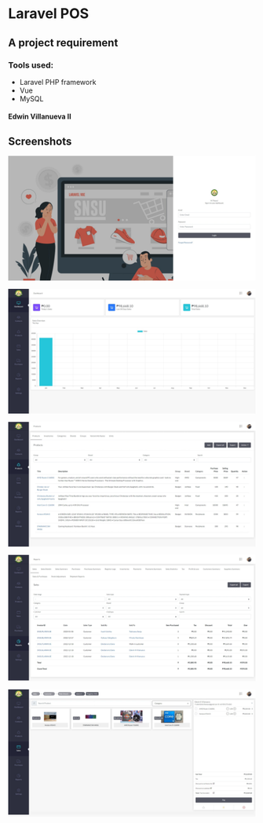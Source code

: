 # Laravel POS

## A project requirement

### Tools used:
  * Laravel PHP framework
  * Vue
  * MySQL

#### Edwin Villanueva II

## Screenshots

![alt text](https://github.com/ecvii/laravelvuepos/blob/master/screenshots/Web%20capture_7-1-2023_211220_laravelvuepos.ecvii.jpeg?raw=true)

![alt text](https://github.com/ecvii/laravelvuepos/blob/master/screenshots/Web%20capture_7-1-2023_21131_laravelvuepos.ecvii.jpeg?raw=true)

![alt text](https://github.com/ecvii/laravelvuepos/blob/master/screenshots/Web%20capture_7-1-2023_211325_laravelvuepos.ecvii.jpeg?raw=true)

![alt text](https://github.com/ecvii/laravelvuepos/blob/master/screenshots/Web%20capture_7-1-2023_211423_laravelvuepos.ecvii.jpeg?raw=true)

![alt text](https://github.com/ecvii/laravelvuepos/blob/master/screenshots/Web%20capture_7-1-2023_21143_laravelvuepos.ecvii.jpeg?raw=true)
